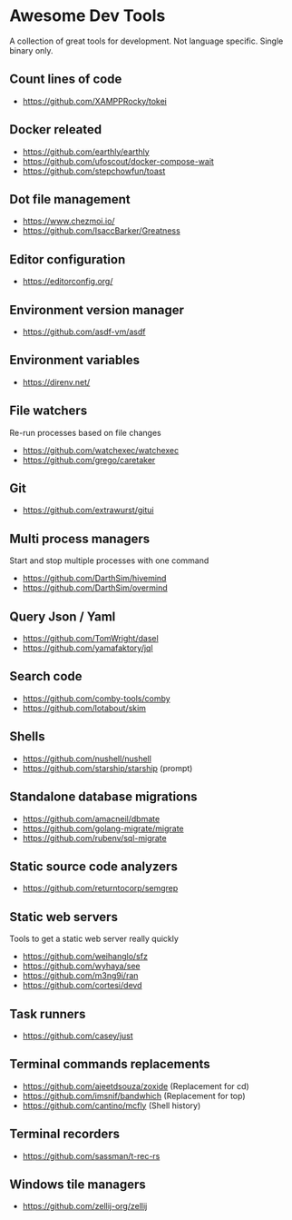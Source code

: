 # Awesome Dev Tools

A collection of great tools for development.
Not language specific. Single binary only.

## Count lines of code

- https://github.com/XAMPPRocky/tokei

## Docker releated

- https://github.com/earthly/earthly
- https://github.com/ufoscout/docker-compose-wait
- https://github.com/stepchowfun/toast

## Dot file management

- https://www.chezmoi.io/
- https://github.com/IsaccBarker/Greatness

## Editor configuration

- https://editorconfig.org/

## Environment version manager

- https://github.com/asdf-vm/asdf

## Environment variables

- https://direnv.net/

## File watchers

Re-run processes based on file changes

- https://github.com/watchexec/watchexec
- https://github.com/grego/caretaker

## Git

- https://github.com/extrawurst/gitui

## Multi process managers

Start and stop multiple processes with one command

- https://github.com/DarthSim/hivemind
- https://github.com/DarthSim/overmind

## Query Json / Yaml

- https://github.com/TomWright/dasel
- https://github.com/yamafaktory/jql

## Search code

- https://github.com/comby-tools/comby
- https://github.com/lotabout/skim

## Shells

- https://github.com/nushell/nushell
- https://github.com/starship/starship (prompt)

## Standalone database migrations

- https://github.com/amacneil/dbmate
- https://github.com/golang-migrate/migrate
- https://github.com/rubenv/sql-migrate

## Static source code analyzers

- https://github.com/returntocorp/semgrep

## Static web servers

Tools to get a static web server really quickly

- https://github.com/weihanglo/sfz
- https://github.com/wyhaya/see
- https://github.com/m3ng9i/ran
- https://github.com/cortesi/devd

## Task runners

- https://github.com/casey/just

## Terminal commands replacements

- https://github.com/ajeetdsouza/zoxide (Replacement for cd)
- https://github.com/imsnif/bandwhich (Replacement for top)
- https://github.com/cantino/mcfly (Shell history)

## Terminal recorders

- https://github.com/sassman/t-rec-rs

## Windows tile managers

- https://github.com/zellij-org/zellij
